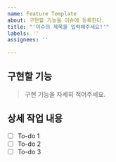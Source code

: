 ```yaml
---
name: Feature Template
about: 구현할 기능을 이슈에 등록한다.
title: "'이슈의 제목을 입력해주세요!'"
labels: ''
assignees: ''

---
```


## 구현할 기능
> 구현 기능을 자세히 적어주세요.

## 상세 작업 내용

- [ ] To-do 1
- [ ] To-do 2
- [ ] To-do 3
